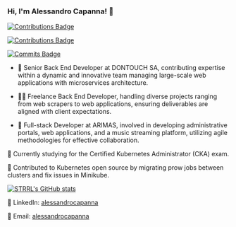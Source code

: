 ### Hi, I'm Alessandro Capanna! 👋

[![Contributions Badge](https://badges.strrl.dev/contributions/all/alessandrocapanna?style=flat-square)](https://badges.strrl.dev)  

[![Contributions Badge](https://badges.strrl.dev/contributions/weekly/alessandrocapanna?style=flat-square)](https://badges.strrl.de)

[![Commits Badge](https://badges.strrl.dev/commits/weekly/alessandrocapanna?style=flat-square)](https://badges.strrl.dev)  


- 👷 Senior Back End Developer at DONTOUCH SA, contributing expertise within a dynamic and innovative team managing large-scale web applications with microservices architecture.

- 👨‍💻 Freelance Back End Developer, handling diverse projects ranging from web scrapers to web applications, ensuring deliverables are aligned with client expectations.

- 💼 Full-stack Developer at ARIMAS, involved in developing administrative portals, web applications, and a music streaming platform, utilizing agile methodologies for effective collaboration.

🌱 Currently studying for the Certified Kubernetes Administrator (CKA) exam.

🚀 Contributed to Kubernetes open source by migrating prow jobs between clusters and fix issues in Minikube.

[![STRRL's GitHub stats](https://github-readme-stats.vercel.app/api?username=alessandrocapanna&rank_icon=github&theme=midnight-purple)](https://github.com/anuraghazra/github-readme-stats)


🔗 LinkedIn: [alessandrocapanna](https://www.linkedin.com/in/alessandro-capanna)

📧 Email: [alessandrocapanna](mailto:acapanna75@gmail.com)